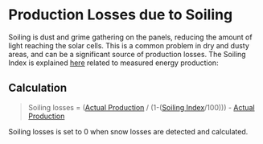 # Production Losses due to Soiling
Soiling is dust and grime gathering on the panels, reducing the amount of light reaching the solar cells. This is a common problem in dry and dusty areas, and can be a significant source of production losses. The Soiling Index is explained [here](../yield_and_weather/soiling_index.md) related to measured energy production:


## Calculation

> Soiling losses = ([Actual Production](../yield_and_weather/production.md) / (1-([Soiling Index](../yield_and_weather/soiling_index.md)/100))) - [Actual Production](../yield_and_weather/production.md)

Soiling losses is set to 0 when snow losses are detected and calculated. 

